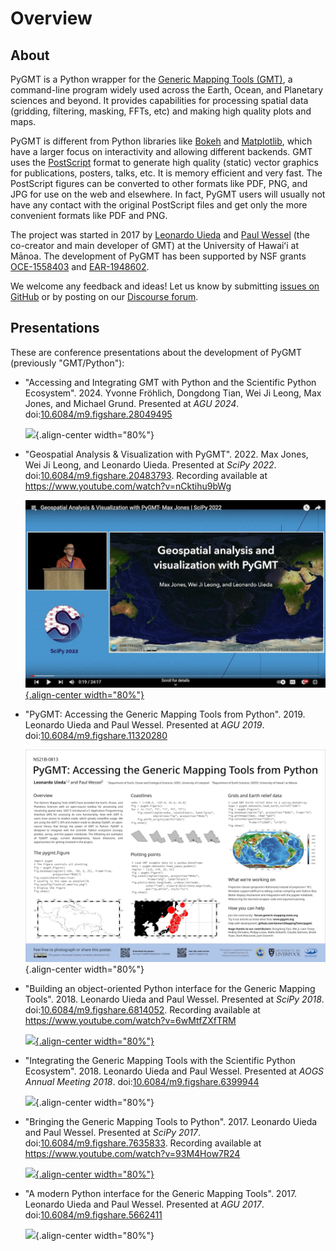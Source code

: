 # Overview

## About

PyGMT is a Python wrapper for the
[Generic Mapping Tools (GMT)](https://github.com/GenericMappingTools/gmt),
a command-line program widely used across the Earth, Ocean, and Planetary sciences and
beyond. It provides capabilities for processing spatial data (gridding, filtering,
masking, FFTs, etc) and making high quality plots and maps.

PyGMT is different from Python libraries like [Bokeh](https://bokeh.pydata.org/en/latest/)
and [Matplotlib](https://matplotlib.org/), which have a larger focus on interactivity
and allowing different backends. GMT uses the
[PostScript](https://en.wikipedia.org/wiki/PostScript) format to generate high quality
(static) vector graphics for publications, posters, talks, etc. It is memory efficient
and very fast. The PostScript figures can be converted to other formats like PDF, PNG,
and JPG for use on the web and elsewhere. In fact, PyGMT users will usually not have any
contact with the original PostScript files and get only the more convenient formats like
PDF and PNG.

The project was started in 2017 by [Leonardo Uieda](https://www.leouieda.com) and
[Paul Wessel](https://www.soest.hawaii.edu/wessel) (the co-creator and main developer of
GMT) at the University of Hawaiʻi at Mānoa. The development of PyGMT has been supported
by NSF grants [OCE-1558403](https://www.nsf.gov/awardsearch/showAward?AWD_ID=1558403)
and [EAR-1948602](https://www.nsf.gov/awardsearch/showAward?AWD_ID=1948602).

We welcome any feedback and ideas! Let us know by submitting
[issues on GitHub](https://github.com/GenericMappingTools/pygmt/issues) or by posting on
our [Discourse forum](https://forum.generic-mapping-tools.org/c/questions/pygmt-q-a).

## Presentations

These are conference presentations about the development of PyGMT (previously "GMT/Python"):

-   "Accessing and Integrating GMT with Python and the Scientific Python Ecosystem".
    2024.
	Yvonne Fröhlich, Dongdong Tian, Wei Ji Leong, Max Jones, and Michael Grund.
	Presented at *AGU 2024*.
	doi:[10.6084/m9.figshare.28049495](https://doi.org/10.6084/m9.figshare.28049495)

    ![](https://github.com/user-attachments/assets/19e1391e-648d-43da-b6f6-ecfb4f3e83e8){.align-center width="80%"}

-   "Geospatial Analysis & Visualization with PyGMT".
    2022.
    Max Jones, Wei Ji Leong, and Leonardo Uieda.
    Presented at *SciPy 2022*.
    doi:[10.6084/m9.figshare.20483793](https://doi.org/10.6084/m9.figshare.20483793).
    Recording available at <https://www.youtube.com/watch?v=nCktihu9bWg>

    [![](_static/scipy2022-youtube-thumbnail.jpg){.align-center width="80%"}](https://www.youtube.com/watch?v=nCktihu9bWg)

-   "PyGMT: Accessing the Generic Mapping Tools from Python".
    2019.
    Leonardo Uieda and Paul Wessel.
    Presented at *AGU 2019*.
    doi:[10.6084/m9.figshare.11320280](https://doi.org/10.6084/m9.figshare.11320280)

    ![](_static/agu2019-poster.jpg){.align-center width="80%"}

-   "Building an object-oriented Python interface for the Generic Mapping Tools".
    2018.
    Leonardo Uieda and Paul Wessel.
    Presented at *SciPy 2018*.
    doi:[10.6084/m9.figshare.6814052](https://doi.org/10.6084/m9.figshare.6814052).
    Recording available at <https://www.youtube.com/watch?v=6wMtfZXfTRM>

    [![](_static/scipy2018-youtube-thumbnail.png){.align-center width="80%"}](https://www.youtube.com/watch?v=6wMtfZXfTRM)

-   "Integrating the Generic Mapping Tools with the Scientific Python Ecosystem".
    2018.
    Leonardo Uieda and Paul Wessel.
    Presented at *AOGS Annual Meeting 2018*.
    doi:[10.6084/m9.figshare.6399944](https://doi.org/10.6084/m9.figshare.6399944)

    ![](_static/aogs2018-poster.jpg){.align-center width="80%"}

-   "Bringing the Generic Mapping Tools to Python".
    2017.
    Leonardo Uieda and Paul Wessel.
    Presented at *SciPy 2017*.
    doi:[10.6084/m9.figshare.7635833](https://doi.org/10.6084/m9.figshare.7635833).
    Recording available at <https://www.youtube.com/watch?v=93M4How7R24>

    [![](_static/scipy2017-youtube-thumbnail.png){.align-center width="80%"}](https://www.youtube.com/watch?v=93M4How7R24)

-   "A modern Python interface for the Generic Mapping Tools".
    2017.
    Leonardo Uieda and Paul Wessel.
    Presented at *AGU 2017*.
    doi:[10.6084/m9.figshare.5662411](https://doi.org/10.6084/m9.figshare.5662411)

    ![](_static/agu2017-poster.jpg){.align-center width="80%"}
